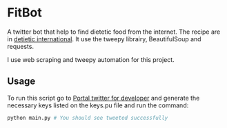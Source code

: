 # FitBot
A twitter bot that help to find dietetic food from the internet. The recipe are in [detietic international](https://dietetic-international.com). It use the tweepy librairy, BeautifulSoup and requests.

I use web scraping and tweepy automation for this project.

## Usage
To run this script go to [Portal twitter for developer](https://developer.twitter.com) and generate the necessary keys listed on the keys.pu file and run the command:

```sh
python main.py # You should see tweeted successfully
```